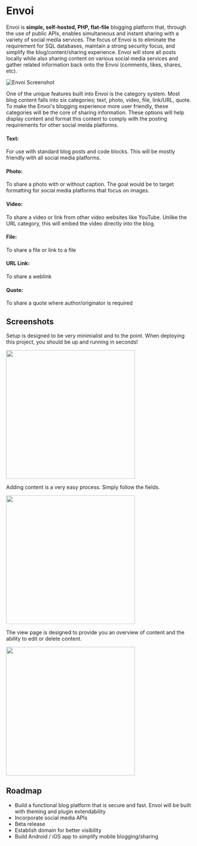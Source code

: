 # Envoi

Envoi is **simple, self-hosted, PHP, flat-file** blogging platform that, through the use of public APIs, enables simultaneous and instant sharing with a variety of social media services.  The focus of Envoi is to eliminate the requirement for SQL databases, maintain a strong security focus, and simplify the blog/content/sharing experience.  Envoi will store all posts locally while also sharing content on various social media services and gather related information back onto the Envoi (comments, likes, shares, etc).

![Envoi Screenshot](https://github.com/xer0-1ne/envoi/blob/master/screenshots/envoi-mainpage.png)

One of the unique features built into Envoi is the category system.  Most blog content falls into six categories; text, photo, video, file, link/URL, quote.  To make the Envoi's blogging experience more user friendly, these categories will be the core of sharing information.  These options will help display content and format this content to comply with the posting requirements for other social meida platforms.

#### Text:
For use with standard blog posts and code blocks.  This will be mostly friendly with all social media platforms.

#### Photo:
To share a photo with or without caption.  The goal would be to target formatting for social media platforms that focus on images.

#### Video:
To share a video or link from other video websites like YouTube.  Unlike the URL category, this will embed the video directly into the blog.

#### File:
To share a file or link to a file

#### URL Link:
To share a weblink

#### Quote:
To share a quote where author/originator is required

## Screenshots

Setup is designed to be very minimialist and to the point.  When deploying this project, you should be up and running in seconds!

<img src="https://github.com/xer0-1ne/envoi/blob/master/screenshots/setup.png" width="350">

Adding content is a very easy process.  Simply follow the fields.

<img src="https://github.com/xer0-1ne/envoi/blob/master/screenshots/add-content.png" width="350">

The view page is designed to provide you an overview of content and the ability to edit or delete content.

<img src="https://github.com/xer0-1ne/envoi/blob/master/screenshots/view-posts.png" width="350">

## Roadmap

 - Build a functional blog platform that is secure and fast.  Envoi will be built with theming and plugin extendability
 - Incorporate social media APIs
 - Beta release
 - Establish domain for better visibility
 - Build Android / iOS app to simplify mobile blogging/sharing 
